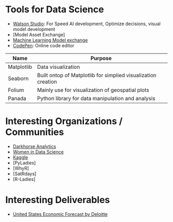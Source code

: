 # Tools for Data Science 
- [Watson Studio](https://cloud.ibm.com/catalog/services/watson-studio#about): For Speed AI development, Optimize decisions, visual model development 
- [Model Asset Exchange]
- [Machine Learning Model exchange](http://ml-exchange.org/models/?utm_medium=Exinfluencer&utm_source=Exinfluencer&utm_content=000026UJ&utm_term=10006555&utm_id=NA-SkillsNetwork-Channel-SkillsNetworkCoursesIBMDeveloperSkillsNetworkDS0105ENSkillsNetwork984-2022-01-01)
- [CodePen](https://codepen.io/): Online code editor 

| Name | Purpose |
|------|---------|
| Matplotlib | Data visualization |
| Seaborn | Built ontop of Matplotlib for simplied visualization creation |
| Folium | Mainly use for visualization of geospatial plots |
| Panada | Python library for data manipulation and analysis | 

# Interesting Organizations / Communities 
- [Darkhorse Analytics](https://www.darkhorseanalytics.com/)
- [Women in Data Science](https://www.widsconference.org/)
- [Kaggle](https://www.kaggle.com/)
- [PyLadies]
- [WhyR]
- [SatRdays]
- [R-Ladies]

# Interesting Deliverables 
- [United States Economic Forecast by Deloitte](https://www2.deloitte.com/us/en/insights/economy/us-economic-forecast.html)